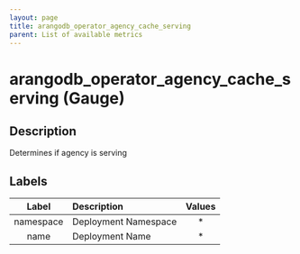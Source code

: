 ```yaml
---
layout: page
title: arangodb_operator_agency_cache_serving
parent: List of available metrics
---
```


# arangodb_operator_agency_cache_serving (Gauge)

## Description

Determines if agency is serving

## Labels

| Label | Description | Values |
|:---:|:--- |:---:|
| namespace | Deployment Namespace | * |
| name | Deployment Name | * |
